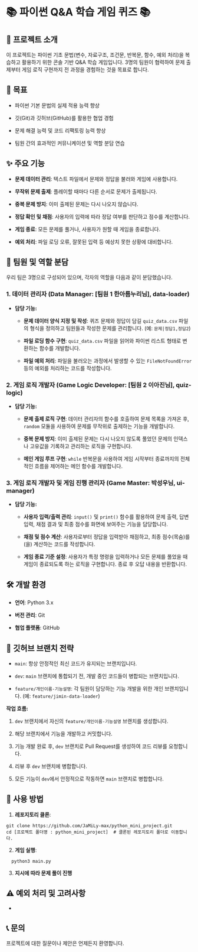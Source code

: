 # 📚 파이썬 Q&A 학습 게임 퀴즈 📚

## 🚀 프로젝트 소개

이 프로젝트는 파이썬 기초 문법(변수, 자료구조, 조건문, 반복문, 함수, 예외 처리)을 복습하고 활용하기 위한 콘솔 기반 Q&A 학습 게임입니다. 3명의 팀원이 협력하여 문제 출제부터 게임 로직 구현까지 전 과정을 경험하는 것을 목표로 합니다.

## 🎯 목표

* 파이썬 기본 문법의 실제 적용 능력 향상

* 깃(Git)과 깃허브(GitHub)를 활용한 협업 경험

* 문제 해결 능력 및 코드 리팩토링 능력 향상

* 팀원 간의 효과적인 커뮤니케이션 및 역할 분담 연습

## ✨ 주요 기능

* **문제 데이터 관리**: 텍스트 파일에서 문제와 정답을 불러와 게임에 사용합니다.

* **무작위 문제 출제**: 플레이할 때마다 다른 순서로 문제가 출제됩니다.

* **중복 문제 방지**: 이미 출제된 문제는 다시 나오지 않습니다.

* **정답 확인 및 채점**: 사용자의 입력에 따라 정답 여부를 판단하고 점수를 계산합니다.

* **게임 종료**: 모든 문제를 풀거나, 사용자가 원할 때 게임을 종료합니다.

* **예외 처리**: 파일 로딩 오류, 잘못된 입력 등 예상치 못한 상황에 대비합니다.

## 👥 팀원 및 역할 분담

우리 팀은 3명으로 구성되어 있으며, 각자의 역할을 다음과 같이 분담했습니다.

### 1. 데이터 관리자 (Data Manager: [팀원 1 한아름누리님], data-loader)

* **담당 기능:**

  * **문제 데이터 양식 지정 및 작성**: 퀴즈 문제와 정답이 담길 `quiz_data.csv` 파일의 형식을 정의하고 팀원들과 작성한 문제를 관리합니다. (예: `문제|정답1,정답2`)

  * **파일 로딩 함수 구현**: `quiz_data.csv` 파일을 읽어와 파이썬 리스트 형태로 변환하는 함수를 개발합니다.

  * **파일 예외 처리**: 파일을 불러오는 과정에서 발생할 수 있는 `FileNotFoundError` 등의 예외를 처리하는 코드를 작성합니다.

### 2. 게임 로직 개발자 (Game Logic Developer: [팀원 2 이아진님], quiz-logic)

* **담당 기능:**

  * **문제 출제 로직 구현**: 데이터 관리자의 함수를 호출하여 문제 목록을 가져온 후, `random` 모듈을 사용하여 문제를 무작위로 출제하는 기능을 개발합니다.

  * **중복 문제 방지**: 이미 출제된 문제는 다시 나오지 않도록 풀었던 문제의 인덱스나 고유값을 기록하고 관리하는 로직을 구현합니다.

  * **메인 게임 루프 구현**: `while` 반복문을 사용하여 게임 시작부터 종료까지의 전체적인 흐름을 제어하는 메인 함수를 개발합니다.

### 3. 게임 로직 개발자 및 게임 진행 관리자 (Game Master: 박성우님, ui-manager)

* **담당 기능:**

  * **사용자 입력/출력 관리**: `input()` 및 `print()` 함수를 활용하여 문제 출력, 답변 입력, 채점 결과 및 최종 점수를 화면에 보여주는 기능을 담당합니다.

  * **채점 및 점수 계산**: 사용자로부터 정답을 입력받아 채점하고, 최종 점수(목숨)를(을) 계산하는 코드를 작성합니다.

  * **게임 종료 기준 설정**: 사용자가 특정 명령을 입력하거나 모든 문제를 풀었을 때 게임이 종료되도록 하는 로직을 구현합니다. 종료 후 오답 내용을 반환합니다.

## 🛠️ 개발 환경

* **언어**: Python 3.x

* **버전 관리**: Git

* **협업 플랫폼**: GitHub

## 📝 깃허브 브랜치 전략

* `main`: 항상 안정적인 최신 코드가 유지되는 브랜치입니다.

* `dev`: `main` 브랜치에 통합되기 전, 개발 중인 코드들이 병합되는 브랜치입니다.

* `feature/개인이름-기능설명`: 각 팀원이 담당하는 기능 개발을 위한 개인 브랜치입니다. (예: `feature/jimin-data-loader`)

**작업 흐름:**

1. `dev` 브랜치에서 자신의 `feature/개인이름-기능설명` 브랜치를 생성합니다.

2. 해당 브랜치에서 기능을 개발하고 커밋합니다.

3. 기능 개발 완료 후, `dev` 브랜치로 Pull Request를 생성하여 코드 리뷰를 요청합니다.

4. 리뷰 후 `dev` 브랜치에 병합합니다.

5. 모든 기능이 `dev`에서 안정적으로 작동하면 `main` 브랜치로 병합합니다.

## 🚀 사용 방법

1. **레포지토리 클론**:

```
git clone https://github.com/JaMiLy-max/python_mini_project.git
cd [프로젝트 폴더명 : python_mini_project]  # 클론된 레포지토리 폴더로 이동합니다.
```

2. **게임 실행**:
```
  python3 main.py  
```
3. **지시에 따라 문제 풀이 진행**

## ⚠️ 예외 처리 및 고려사항
* 


## 📞 문의

프로젝트에 대한 질문이나 제안은 언제든지 환영합니다.
